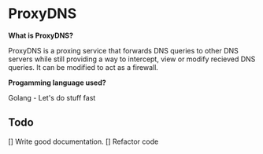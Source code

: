 # ProxyDNS
**What is ProxyDNS?**

ProxyDNS is a proxing service that forwards DNS queries to other DNS servers while still providing a way to intercept, view or modify recieved DNS queries. It can be modified to act as a firewall.

**Progamming language used?**

Golang - Let's do stuff fast
## Todo
[] Write good documentation.
[] Refactor code
